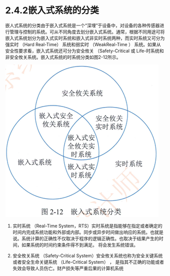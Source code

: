 # 2.4.2嵌入式系统的分类

嵌人式系统的分类由于嵌入式系统是一个“深埋”于设备中，对设备的各种传感器进行管理与控制的系统。可从不同角度去划分嵌入式系统。通常，根据不同用途可将嵌入式系统划分为嵌入式实时系统和嵌入式非实时系统两种，而实时系统又可分为强实时 （Hard Real-Time） 系统和弱实时 （WeakReal-Time ） 系统。如果从安全性要求看，嵌入式系统还可分为安全攸关 （Safety-Critical 或 Life-时系统和非安全攸关系统。嵌入式系统的时系统分类如图2-12所示。

![图2-12嵌入式系统分类](./assets/图2-12嵌入式系统分类.png)

1.  实时系统 （Real-Time System，RTS）实时系统是指能够在指定或者确定的时间内完成系统功能和外部或内部。同步或异步时间做出响应的系统。也就是说。系统计算的正确性不仅取决于程序的逻辑正确性。也取决于结果产生的时间，如果系统的时间约束条件得不到满足。 将会发生系统错误。

2. 安全攸关系统 （Safety-Critical System）安全攸关系统也称为安全关键系统或者安全生命关键系统 （Life-Critical System） ， 是指其不正确的功能或者失效会导致人员伤亡。财产损失等严重后果的计算机系统